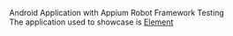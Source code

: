 Android Application with Appium Robot Framework Testing
<br>
The application used to showcase is [Element](https://play.google.com/store/apps/details?id=io.element.android.x)
